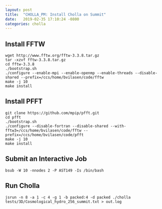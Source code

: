 ```yaml
---
layout: post
title:  "CHOLLA_PM: Install Cholla on Summit"
date:   2019-02-35 17:10:24 -0800
categories: cholla
---
```



## Install FFTW
```
wget http://www.fftw.org/fftw-3.3.8.tar.gz
tar -xzvf fftw-3.3.8.tar.gz
cd fftw-3.3.8
./bootstrap.sh
./configure --enable-mpi --enable-openmp --enable-threads --disable-shared --prefix=/ccs/home/bvilasen/code/fftw
make -j 10
make install
```

## Install PFFT

```
git clone https://github.com/mpip/pfft.git
cd pfft
./bootstrap.sh
./configure --disable-fortran --disable-shared --with-fftw3=/ccs/home/bvilasen/code/fftw --prefix=/ccs/home/bvilasen/code/pfft
make -j 10
make install
```

## Submit an Interactive Job
```
bsub -W 10 -nnodes 2 -P AST149 -Is /bin/bash
```

## Run Cholla
```
jsrun -n 8 -a 1 -c 4 -g 1 -b packed:4 -d packed ./cholla tests/3D/Cosmological_hydro_256_summit.txt > out.log
```
